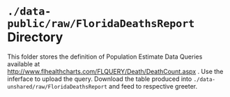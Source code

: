 `./data-public/raw/FloridaDeathsReport` Directory
=========

This folder stores the definition of Population Estimate Data Queries available at http://www.flhealthcharts.com/FLQUERY/Death/DeathCount.aspx . Use the inferface to upload the query. Download the table produced into `./data-unshared/raw/FloridaDeathsReport` and feed to respective greeter. 